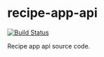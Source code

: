# recipe-app-api

[![Build Status](https://travis-ci.com/sly01/recipe-app-api.svg?branch=main)](https://travis-ci.com/sly01/recipe-app-api)

Recipe app api source code.
